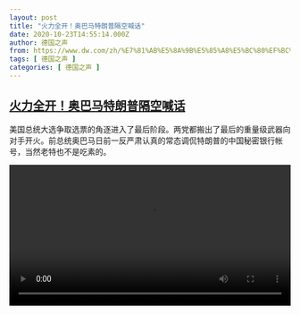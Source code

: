 ```yaml
---
layout: post
title: "火力全开！奥巴马特朗普隔空喊话"
date: 2020-10-23T14:55:14.000Z
author: 德国之声
from: https://www.dw.com/zh/%E7%81%AB%E5%8A%9B%E5%85%A8%E5%BC%80%EF%BC%81%E5%A5%A5%E5%B7%B4%E9%A9%AC%E7%89%B9%E6%9C%97%E6%99%AE%E9%9A%94%E7%A9%BA%E5%96%8A%E8%AF%9D/a-55375982
tags: [ 德国之声 ]
categories: [ 德国之声 ]
---
```

<!--1603464914000-->
[火力全开！奥巴马特朗普隔空喊话](https://www.dw.com/zh/%E7%81%AB%E5%8A%9B%E5%85%A8%E5%BC%80%EF%BC%81%E5%A5%A5%E5%B7%B4%E9%A9%AC%E7%89%B9%E6%9C%97%E6%99%AE%E9%9A%94%E7%A9%BA%E5%96%8A%E8%AF%9D/a-55375982)
------

<div>
<p>美国总统大选争取选票的角逐进入了最后阶段。两党都搬出了最后的重量级武器向对手开火。前总统奥巴马日前一反严肃认真的常态调侃特朗普的中国秘密银行帐号，当然老特也不是吃素的。</small></p><video src="https://tvdownloaddw-a.akamaihd.net/dwtv_video/flv/vdt_zh/2020/bchi201023_001_eeff123102020-trump-obama-beef_sd_sor.mp4" controls style="width:100%"></video>
</div>
